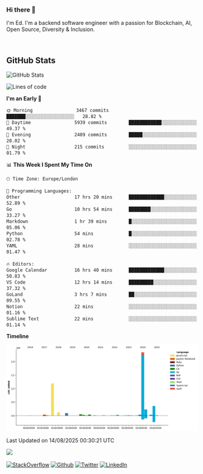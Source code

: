 ### Hi there 👋
 I'm Ed. I'm a backend software engineer with a passion for Blockchain, AI, Open Source, Diversity & Inclusion.

<br />

<h2>GitHub Stats</h2>
<p><img src="https://github-readme-stats.vercel.app/api?username=echarrod&amp;show_icons=true" alt="GitHub Stats"></p>

<!--START_SECTION:waka-->
![Lines of code](https://img.shields.io/badge/From%20Hello%20World%20I%27ve%20Written-4.6%20million%20lines%20of%20code-blue)

**I'm an Early 🐤** 

```text
🌞 Morning                3467 commits        ███████░░░░░░░░░░░░░░░░░░   28.82 % 
🌆 Daytime                5939 commits        ████████████░░░░░░░░░░░░░   49.37 % 
🌃 Evening                2409 commits        █████░░░░░░░░░░░░░░░░░░░░   20.02 % 
🌙 Night                  215 commits         ░░░░░░░░░░░░░░░░░░░░░░░░░   01.79 % 
```


📊 **This Week I Spent My Time On** 

```text
🕑︎ Time Zone: Europe/London

💬 Programming Languages: 
Other                    17 hrs 20 mins      █████████████░░░░░░░░░░░░   52.89 % 
Go                       10 hrs 54 mins      ████████░░░░░░░░░░░░░░░░░   33.27 % 
Markdown                 1 hr 39 mins        █░░░░░░░░░░░░░░░░░░░░░░░░   05.06 % 
Python                   54 mins             █░░░░░░░░░░░░░░░░░░░░░░░░   02.78 % 
YAML                     28 mins             ░░░░░░░░░░░░░░░░░░░░░░░░░   01.47 % 

🔥 Editors: 
Google Calendar          16 hrs 40 mins      █████████████░░░░░░░░░░░░   50.83 % 
VS Code                  12 hrs 14 mins      █████████░░░░░░░░░░░░░░░░   37.32 % 
GoLand                   3 hrs 7 mins        ██░░░░░░░░░░░░░░░░░░░░░░░   09.55 % 
Notion                   22 mins             ░░░░░░░░░░░░░░░░░░░░░░░░░   01.16 % 
Sublime Text             22 mins             ░░░░░░░░░░░░░░░░░░░░░░░░░   01.14 % 
```

**Timeline**

![Lines of Code chart](https://raw.githubusercontent.com/echarrod/echarrod/main/assets/bar_graph.png)


 Last Updated on 14/08/2025 00:30:21 UTC
<!--END_SECTION:waka-->

![](https://komarev.com/ghpvc/?username=echarrod)

<p>
<a href="https://stackoverflow.com/users/1014632/ech" target="_blank"><img alt="StackOverflow" src="https://img.shields.io/badge/-Stackoverflow-FE7A16?style=for-the-badge&logo=stack-overflow&logoColor=white" /></a> 
<a href="https://github.com/echarrod" target="_blank"><img alt="Github" src="https://img.shields.io/badge/GitHub-%2312100E.svg?&style=for-the-badge&logo=Github&logoColor=white" /></a> 
<a href="https://twitter.com/e_harrod" target="_blank"><img alt="Twitter" src="https://img.shields.io/badge/twitter-%231DA1F2.svg?&style=for-the-badge&logo=twitter&logoColor=white" /></a> 
<a href="https://www.linkedin.com/in/ed-harrod" target="_blank"><img alt="LinkedIn" src="https://img.shields.io/badge/linkedin-%230077B5.svg?&style=for-the-badge&logo=linkedin&logoColor=white" /></a>
